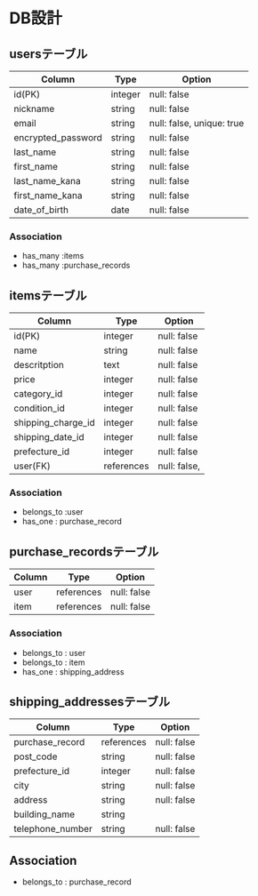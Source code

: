 # DB設計
## usersテーブル
| Column | Type | Option |
|-|-|-|
| id(PK) | integer | null: false |      
| nickname | string | null: false |
| email | string | null: false, unique: true |
| encrypted_password | string | null: false |
| last_name | string | null: false |
| first_name | string | null: false |
| last_name_kana | string | null: false |
| first_name_kana | string | null: false |
| date_of_birth | date | null: false |

### Association
- has_many :items
- has_many :purchase_records

## itemsテーブル
 Column | Type | Option |
|-|-|-|
| id(PK) | integer | null: false |
| name | string | null: false |
| descritption | text | null: false |
| price | integer | null: false |
| category_id | integer | null: false |
| condition_id | integer | null: false |
| shipping_charge_id | integer | null: false |
| shipping_date_id | integer | null: false |
| prefecture_id | integer | null: false |
| user(FK) | references | null: false, |foreign_key: true |

### Association
- belongs_to :user
- has_one : purchase_record


## purchase_recordsテーブル
 Column | Type | Option |
|-|-|-|
| user | references | null: false |foreign_key: true |
| item | references | null: false |foreign_key: true |

### Association
- belongs_to : user
- belongs_to : item
- has_one : shipping_address

## shipping_addressesテーブル
Column | Type | Option |
|-|-|-|
| purchase_record | references | null: false |foreign_key: true |
| post_code | string | null: false |
| prefecture_id | integer | null: false |
| city | string | null: false |
| address | string | null: false |
| building_name | string |
| telephone_number | string | null: false |

## Association
- belongs_to : purchase_record


